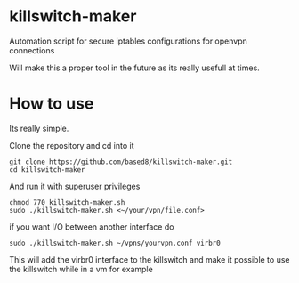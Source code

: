 # killswitch-maker
Automation script for secure iptables configurations for openvpn connections

Will make this a proper tool in the future as its really usefull at times.

# How to use
Its really simple.

Clone the repository and cd into it
```
git clone https://github.com/based8/killswitch-maker.git
cd killswitch-maker
```

And run it with superuser privileges
```
chmod 770 killswitch-maker.sh
sudo ./killswitch-maker.sh <~/your/vpn/file.conf>
```

if you want I/O between another interface do 
```
sudo ./killswitch-maker.sh ~/vpns/yourvpn.conf virbr0
```
This will add the virbr0 interface to the killswitch and make it possible to use the killswitch while in a vm for example

